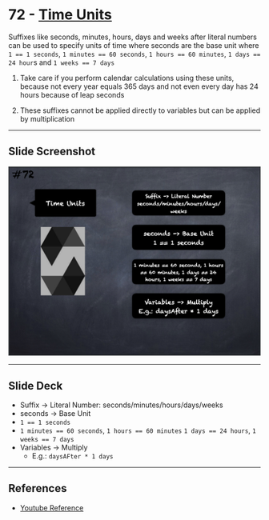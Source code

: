 # 72 - [Time Units](Time%20Units.md)
Suffixes like seconds, minutes, hours, days and weeks after literal numbers can be used to specify units of time where seconds are the base unit where `1 == 1 seconds`, `1 minutes == 60 seconds`, `1 hours == 60 minutes`, `1 days == 24 hour`s and `1 weeks == 7 days`

1. Take care if you perform calendar calculations using these units, because not every year equals 365 days and not even every day has 24 hours because of leap seconds
    
2. These suffixes cannot be applied directly to variables but can be applied by multiplication

___
## Slide Screenshot
![072.png](../../images/solidity101/072.png)
___
## Slide Deck
- Suffix -> Literal Number: seconds/minutes/hours/days/weeks
- seconds -> Base Unit
- `1 == 1 seconds`
- `1 minutes == 60 seconds`, `1 hours == 60 minutes` `1 days == 24 hours`, `1 weeks == 7 days`
- Variables -> Multiply
	- E.g.: `daysAFter * 1 days`
___
## References
- [Youtube Reference](https://youtu.be/WgU7KKKomMk?t=1018)


